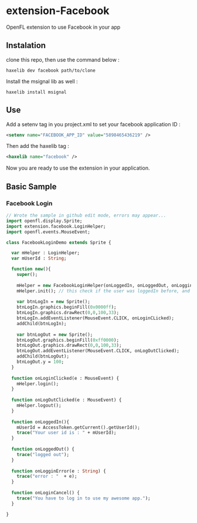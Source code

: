 # extension-Facebook
OpenFL extension to use Facebook in your app

## Instalation

clone this repo, then use the command below :

```shell
haxelib dev facebook path/to/clone
```

Install the msignal lib as well :
```shell
haxelib install msignal
```

## Use

Add a setenv tag in you project.xml to set your facebook application ID :
```xml
<setenv name="FACEBOOK_APP_ID" value="5898465436219" />
```

Then add the haxelib tag : 

```xml
<haxelib name="facebook" /> 
```

Now you are ready to use the extension in your application.

## Basic Sample

### Facebook Login

```haxe
// Wrote the sample in github edit mode, errors may appear...
import openfl.display.Sprite;
import extension.facebook.LoginHelper;
import openfl.events.MouseEvent;

class FacebookLoginDemo extends Sprite {

  var mHelper : LoginHelper;
  var mUserId : String;

  function new(){
    super();
    
    mHelper = new FacebookLoginHelper(onLoggedIn, onLoggedOut, onLogginError, onLoginCancel);
    mHelper.init(); // this check if the user was loggedIn before, and trigger onLoggedIn if it was the case.
    
    var btnLogIn = new Sprite();
    btnLogIn.graphics.beginFill(0x0000ff);
    btnLogIn.graphics.drawRect(0,0,100,33);
    btnLogIn.addEventListener(MouseEvent.CLICK, onLoginCLicked);
    addChild(btnLogIn);
    
    var btnLogOut = new Sprite();
    btnLogOut.graphics.beginFill(0xff0000);
    btnLogOut.graphics.drawRect(0,0,100,33);
    btnLogOut.addEventListener(MouseEvent.CLICK, onLogOutClicked);
    addChild(btnLogOut);
    btnLogOut.y = 100;
  }
  
  function onLoginClicked(e : MouseEvent) {
    mHelper.login();
  }
  
  function onLogOutClicked(e : MouseEvent) {
    mHelper.logout();
  }
  
  function onLoggedIn(){
    mUserId = AccessToken.getCurrent().getUserId();
    trace("Your user id is : " + mUserId);
  }
  
  function onLoggedOut() {
    trace("logged out");
  }
  
  function onLogginError(e : String) {
    trace("error : "  + e);
  }
  
  function onLoginCancel() {
    trace("You have to log in to use my awesome app.");
  }

}


```
